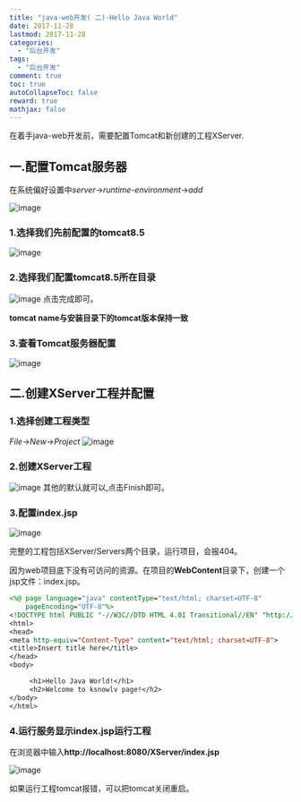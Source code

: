 ```yaml
---
title: "java-web开发( 二)-Hello Java World"
date: 2017-11-28
lastmod: 2017-11-28
categories:
  - "后台开发"
tags:
  - "后台开发"
comment: true
toc: true
autoCollapseToc: false
reward: true
mathjax: false
---
```


在着手java-web开发前，需要配置Tomcat和新创建的工程XServer.
 <!--more-->

## 一.配置Tomcat服务器

在系统偏好设置中*server*->*runtime-environment*->*add*

![image](/images/post/2017-11-28-javawebkai-fa-2/runtime-environment-config.png) 

### 1.选择我们先前配置的tomcat8.5

![image](/images/post/2017-11-28-javawebkai-fa-2/runtime-environment-config1.png) 

### 2.选择我们配置tomcat8.5所在目录

![image](/images/post/2017-11-28-javawebkai-fa-2/runtime-environment-config2.png) 
点击完成即可。

**tomcat  name与安装目录下的tomcat版本保持一致**

### 3.查看Tomcat服务器配置

![image](/images/post/2017-11-28-javawebkai-fa-2/runtime-environment-config3.png) 

## 二.创建XServer工程并配置

### 1.选择创建工程类型

*File*->*New*->*Project*
![image](/images/post/2017-11-28-javawebkai-fa-2/new_project_type.png)

### 2.创建XServer工程

![image](/images/post/2017-11-28-javawebkai-fa-2/new_project_xserver.png)
其他的默认就可以,点击Finish即可。

### 3.配置index.jsp

![image](/images/post/2017-11-28-javawebkai-fa-2/new_project_index_jsp.png)

完整的工程包括XServer/Servers两个目录，运行项目，会报404。

因为web项目底下没有可访问的资源。在项目的**WebContent**目录下，创建一个jsp文件：index.jsp。

```jsp
<%@ page language="java" contentType="text/html; charset=UTF-8"
    pageEncoding="UTF-8"%>
<!DOCTYPE html PUBLIC "-//W3C//DTD HTML 4.01 Transitional//EN" "http://www.w3.org/TR/html4/loose.dtd">
<html>
<head>
<meta http-equiv="Content-Type" content="text/html; charset=UTF-8">
<title>Insert title here</title>
</head>
<body>

     <h1>Hello Java World!</h1>  
     <h2>Welcome to ksnowlv page!</h2>
</body>
</html>
```

### 4.运行服务显示index.jsp运行工程

在浏览器中输入**http://localhost:8080/XServer/index.jsp**

![image](/images/post/2017-11-28-javawebkai-fa-2/new_project_xserver_result.png)

如果运行工程tomcat报错，可以把tomcat关闭重启。
